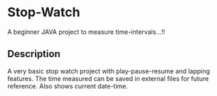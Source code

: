 # Stop-Watch
A beginner JAVA project to measure time-intervals...!!

## Description
A very basic stop watch project with play-pause-resume and lapping features.
The time measured can be saved in external files for future reference.
Also shows current date-time.
